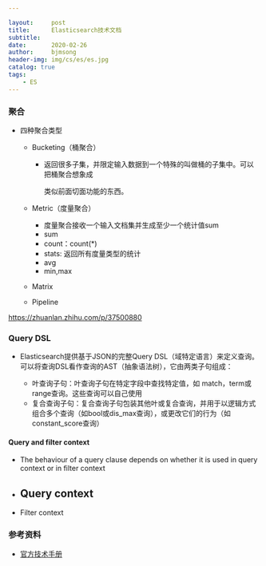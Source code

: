 ```yaml
---

layout:     post
title:      Elasticsearch技术文档
subtitle:   
date:       2020-02-26
author:     bjmsong
header-img: img/cs/es/es.jpg
catalog: true
tags:
    - ES
---
```






### 聚合

- 四种聚合类型

  - Bucketing（桶聚合）

    - 返回很多子集，并限定输入数据到一个特殊的叫做桶的子集中。可以把桶聚合想象成

      类似前面切面功能的东西。

  - Metric（度量聚合）

    - 度量聚合接收一个输入文档集并生成至少一个统计值sum
    - sum
    - count：count(*)
    - stats:  返回所有度量类型的统计
    - avg
    - min,max

  - Matrix

  - Pipeline



https://zhuanlan.zhihu.com/p/37500880



### Query DSL

- Elasticsearch提供基于JSON的完整Query DSL（域特定语言）来定义查询。可以将查询DSL看作查询的AST（抽象语法树），它由两类子句组成：

  - 叶查询子句：叶查询子句在特定字段中查找特定值，如 match，term或 range查询。这些查询可以自己使用
  - 复合查询子句：复合查询子句包装其他叶或复合查询，并用于以逻辑方式组合多个查询（如bool或dis_max查询），或更改它们的行为（如constant_score查询）

#### Query and filter context

- The behaviour of a query clause depends on whether it is used in query context or in filter context
- Query context
  - 
- Filter context





### 参考资料

- [官方技术手册](https://www.elastic.co/guide/en/elasticsearch/reference/current/index.html)

  

  

  



